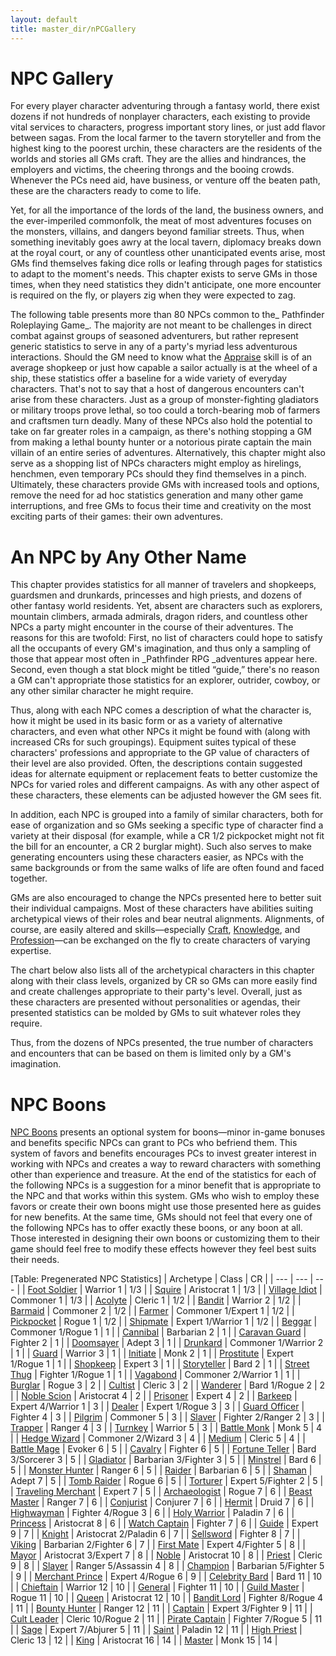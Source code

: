 ```yaml
---
layout: default
title: master_dir/nPCGallery
---
```

# NPC Gallery

For every player character adventuring through a fantasy world, there exist dozens if not hundreds of nonplayer characters, each existing to provide vital services to characters, progress important story lines, or just add flavor between sagas. From the local farmer to the tavern storyteller and from the highest king to the poorest urchin, these characters are the residents of the worlds and stories all GMs craft. They are the allies and hindrances, the employers and victims, the cheering throngs and the booing crowds. Whenever the PCs need aid, have business, or venture off the beaten path, these are the characters ready to come to life.

Yet, for all the importance of the lords of the land, the business owners, and the ever-imperiled commonfolk, the meat of most adventures focuses on the monsters, villains, and dangers beyond familiar streets. Thus, when something inevitably goes awry at the local tavern, diplomacy breaks down at the royal court, or any of countless other unanticipated events arise, most GMs find themselves faking dice rolls or leafing through pages for statistics to adapt to the moment's needs. This chapter exists to serve GMs in those times, when they need statistics they didn't anticipate, one more encounter is required on the fly, or players zig when they were expected to zag.

The following table presents more than 80 NPCs common to the_ Pathfinder Roleplaying Game_. The majority are not meant to be challenges in direct combat against groups of seasoned adventurers, but rather represent generic statistics to serve in any of a party's myriad less adventurous interactions. Should the GM need to know what the [Appraise](../skill_dir/appraise#_appraise) skill is of an average shopkeep or just how capable a sailor actually is at the wheel of a ship, these statistics offer a baseline for a wide variety of everyday characters. That's not to say that a host of dangerous encounters can't arise from these characters. Just as a group of monster-fighting gladiators or military troops prove lethal, so too could a torch-bearing mob of farmers and craftsmen turn deadly. Many of these NPCs also hold the potential to take on far greater roles in a campaign, as there's nothing stopping a GM from making a lethal bounty hunter or a notorious pirate captain the main villain of an entire series of adventures. Alternatively, this chapter might also serve as a shopping list of NPCs characters might employ as hirelings, henchmen, even temporary PCs should they find themselves in a pinch. Ultimately, these characters provide GMs with increased tools and options, remove the need for ad hoc statistics generation and many other game interruptions, and free GMs to focus their time and creativity on the most exciting parts of their games: their own adventures.

# An NPC by Any Other Name

This chapter provides statistics for all manner of travelers and shopkeeps, guardsmen and drunkards, princesses and high priests, and dozens of other fantasy world residents. Yet, absent are characters such as explorers, mountain climbers, armada admirals, dragon riders, and countless other NPCs a party might encounter in the course of their adventures. The reasons for this are twofold: First, no list of characters could hope to satisfy all the occupants of every GM's imagination, and thus only a sampling of those that appear most often in _Pathfinder RPG _adventures appear here. Second, even though a stat block might be titled “guide,” there's no reason a GM can't appropriate those statistics for an explorer, outrider, cowboy, or any other similar character he might require.

Thus, along with each NPC comes a description of what the character is, how it might be used in its basic form or as a variety of alternative characters, and even what other NPCs it might be found with (along with increased CRs for such groupings). Equipment suites typical of these characters' professions and appropriate to the GP value of characters of their level are also provided. Often, the descriptions contain suggested ideas for alternate equipment or replacement feats to better customize the NPCs for varied roles and different campaigns. As with any other aspect of these characters, these elements can be adjusted however the GM sees fit.

In addition, each NPC is grouped into a family of similar characters, both for ease of organization and so GMs seeking a specific type of character find a variety at their disposal (for example, while a CR 1/2 pickpocket might not fit the bill for an encounter, a CR 2 burglar might). Such also serves to make generating encounters using these characters easier, as NPCs with the same backgrounds or from the same walks of life are often found and faced together.

GMs are also encouraged to change the NPCs presented here to better suit their individual campaigns. Most of these characters have abilities suiting archetypical views of their roles and bear neutral alignments. Alignments, of course, are easily altered and skills—especially [Craft](../skill_dir/craft#_craft), [Knowledge](../skill_dir/knowledge#_knowledge), and [Profession](../skill_dir/profession#_profession)—can be exchanged on the fly to create characters of varying expertise.

The chart below also lists all of the archetypical characters in this chapter along with their class levels, organized by CR so GMs can more easily find and create challenges appropriate to their party's level. Overall, just as these characters are presented without personalities or agendas, their presented statistics can be molded by GMs to suit whatever roles they require.

Thus, from the dozens of NPCs presented, the true number of characters and encounters that can be based on them is limited only by a GM's imagination.

# NPC Boons

[NPC Boons](nPCBoons) presents an optional system for boons—minor in-game bonuses and benefits specific NPCs can grant to PCs who befriend them. This system of favors and benefits encourages PCs to invest greater interest in working with NPCs and creates a way to reward characters with something other than experience and treasure. At the end of the statistics for each of the following NPCs is a suggestion for a minor benefit that is appropriate to the NPC and that works within this system. GMs who wish to employ these favors or create their own boons might use those presented here as guides for new benefits. At the same time, GMs should not feel that every one of the following NPCs has to offer exactly these boons, or any boon at all. Those interested in designing their own boons or customizing them to their game should feel free to modify these effects however they feel best suits their needs.

[Table: Pregenerated NPC Statistics]
| Archetype | Class | CR |
| --- | --- | --- |
| [Foot Soldier](nPCGallery/military#_foot-soldier) | Warrior 1 | 1/3 |
| [Squire](nPCGaller_dir/crusaders#_squire) | Aristocrat 1 | 1/3 |
| [Village Idiot](nPCGaller_dir/villagers#_village-idiot) | Commoner 1 | 1/3 |
| [Acolyte](nPCGaller_dir/temple#_acolyte) | Cleric 1 | 1/2 |
| [Bandit](nPCGaller_dir/brigands#_bandit) | Warrior 2 | 1/2 |
| [Barmaid](nPCGaller_dir/tavern#_barmaid) | Commoner 2 | 1/2 |
| [Farmer](nPCGaller_dir/villagers#_farmer) | Commoner 1/Expert 1 | 1/2 |
| [Pickpocket](nPCGaller_dir/criminalsI#_pickpocket) | Rogue 1 | 1/2 |
| [Shipmate](nPCGaller_dir/sailors#_shipmate) | Expert 1/Warrior 1 | 1/2 |
| [Beggar](nPCGaller_dir/street#_beggar) | Commoner 1/Rogue 1 | 1 |
| [Cannibal](nPCGaller_dir/tribe#_cannibal) | Barbarian 2 | 1 |
| [Caravan Guard](nPCGallery/mercenaries#_caravan-guard) | Fighter 2 | 1 |
| [Doomsayer](nPCGaller_dir/seers#_doomsayer) | Adept 3 | 1 |
| [Drunkard](nPCGallery/tavern#_drunkard) | Commoner 1/Warrior 2 | 1 |
| [Guard](nPCGaller_dir/cityWatch#_guard) | Warrior 3 | 1 |
| [Initiate](nPCGallery/fightingSchool#_initiate) | Monk 2 | 1 |
| [Prostitute](nPCGaller_dir/street#_prostitute) | Expert 1/Rogue 1 | 1 |
| [Shopkeep](nPCGaller_dir/merchants#_shopkeep) | Expert 3 | 1 |
| [Storyteller](nPCGallery/entertainers#_storyteller) | Bard 2 | 1 |
| [Street Thug](nPCGaller_dir/criminalsI#_street-thug) | Fighter 1/Rogue 1 | 1 |
| [Vagabond](nPCGaller_dir/road#_vagabond) | Commoner 2/Warrior 1 | 1 |
| [Burglar](nPCGaller_dir/criminalsI#_burglar) | Rogue 3 | 2 |
| [Cultist](nPCGallery/heretics#_cultist) | Cleric 3 | 2 |
| [Wanderer](nPCGaller_dir/road#_wanderer) | Bard 1/Rogue 2 | 2 |
| [Noble Scion](nPCGaller_dir/nobles#_noble-scion) | Aristocrat 4 | 2 |
| [Prisoner](nPCGallery/dungeon#_prisoner) | Expert 4 | 2 |
| [Barkeep](nPCGaller_dir/tavern#_barkeep) | Expert 4/Warrior 1 | 3 |
| [Dealer](nPCGaller_dir/street#_dealer) | Expert 1/Rogue 3 | 3 |
| [Guard Officer](nPCGaller_dir/cityWatch#_guard-officer) | Fighter 4 | 3 |
| [Pilgrim](nPCGallery/road#_pilgrim) | Commoner 5 | 3 |
| [Slaver](nPCGaller_dir/criminalsII#_slaver) | Fighter 2/Ranger 2 | 3 |
| [Trapper](nPCGaller_dir/frontier#_trapper) | Ranger 4 | 3 |
| [Turnkey](nPCGallery/dungeon#_turnkey) | Warrior 5 | 3 |
| [Battle Monk](nPCGaller_dir/fightingSchool#_battle-monk) | Monk 5 | 4 |
| [Hedge Wizard](nPCGallery/scholars#_hedge-wizard) | Commoner 2/Wizard 3 | 4 |
| [Medium](nPCGaller_dir/seers#_medium) | Cleric 5 | 4 |
| [Battle Mage](nPCGallery/adventurers#_battle-mage) | Evoker 6 | 5 |
| [Cavalry](nPCGaller_dir/military#_cavalry) | Fighter 6 | 5 |
| [Fortune Teller](nPCGallery/seers#_fortune-teller) | Bard 3/Sorcerer 3 | 5 |
| [Gladiator](nPCGaller_dir/coliseum#_gladiator) | Barbarian 3/Fighter 3 | 5 |
| [Minstrel](nPCGaller_dir/entertainers#_minstrel) | Bard 6 | 5 |
| [Monster Hunter](nPCGallery/adventurers#_monster-hunter) | Ranger 6 | 5 |
| [Raider](nPCGaller_dir/marauders#_raider) | Barbarian 6 | 5 |
| [Shaman](nPCGallery/tribe#_shaman) | Adept 7 | 5 |
| [Tomb Raider](nPCGaller_dir/adventurers#_tomb-raider) | Rogue 6 | 5 |
| [Torturer](nPCGallery/dungeon#_torturer) | Expert 5/Fighter 2 | 5 |
| [Traveling Merchant](nPCGaller_dir/merchants#_traveling-merchant) | Expert 7 | 5 |
| [Archaeologist](nPCGallery/scholars#_archaeologist) | Rogue 7 | 6 |
| [Beast Master](nPCGaller_dir/coliseum#_beast-master) | Ranger 7 | 6 |
| [Conjurist](nPCGallery/heretics#_conjurist) | Conjurer 7 | 6 |
| [Hermit](nPCGaller_dir/frontier#_hermit) | Druid 7 | 6 |
| [Highwayman](nPCGallery/brigands#_highwayman) | Fighter 4/Rogue 3 | 6 |
| [Holy Warrior](nPCGaller_dir/crusaders#_holy-warrior) | Paladin 7 | 6 |
| [Princess](nPCGallery/royalty#_princess) | Aristocrat 8 | 6 |
| [Watch Captain](nPCGaller_dir/cityWatch#_watch-captain) | Fighter 7 | 6 |
| [Guide](nPCGallery/frontier#_guide) | Expert 9 | 7 |
| [Knight](nPCGaller_dir/nobles#_knight) | Aristocrat 2/Paladin 6 | 7 |
| [Sellsword](nPCGaller_dir/mercenaries#_sellsword) | Fighter 8 | 7 |
| [Viking](nPCGallery/marauders#_viking) | Barbarian 2/Fighter 6 | 7 |
| [First Mate](nPCGaller_dir/sailors#_first-mate) | Expert 4/Fighter 5 | 8 |
| [Mayor](nPCGaller_dir/villagers#_mayor) | Aristocrat 3/Expert 7 | 8 |
| [Noble](nPCGaller_dir/nobles#_noble) | Aristocrat 10 | 8 |
| [Priest](nPCGallery/temple#_priest) | Cleric 9 | 8 |
| [Slayer](nPCGaller_dir/criminalsII#_slayer) | Ranger 5/Assassin 4 | 8 |
| [Champion](nPCGaller_dir/coliseum#_champion) | Barbarian 5/Fighter 5 | 9 |
| [Merchant Prince](nPCGaller_dir/merchants#_merchant-prince) | Expert 4/Rogue 6 | 9 |
| [Celebrity Bard](nPCGaller_dir/entertainers#_celebrity-bard) | Bard 11 | 10 |
| [Chieftain](nPCGallery/tribe#_chieftain) | Warrior 12 | 10 |
| [General](nPCGaller_dir/military#_general) | Fighter 11 | 10 |
| [Guild Master](nPCGallery/criminalsII#_guild-master) | Rogue 11 | 10 |
| [Queen](nPCGaller_dir/royalty#_queen) | Aristocrat 12 | 10 |
| [Bandit Lord](nPCGallery/brigands#_bandit-lord) | Fighter 8/Rogue 4 | 11 |
| [Bounty Hunter](nPCGaller_dir/mercenaries#_bounty-hunter) | Ranger 12 | 11 |
| [Captain](nPCGallery/sailors#_captain) | Expert 3/Fighter 9 | 11 |
| [Cult Leader](nPCGaller_dir/heretics#_cult-leader) | Cleric 10/Rogue 2 | 11 |
| [Pirate Captain](nPCGaller_dir/marauders#_pirate-captain) | Fighter 7/Rogue 5 | 11 |
| [Sage](nPCGaller_dir/scholars#_sage) | Expert 7/Abjurer 5 | 11 |
| [Saint](nPCGaller_dir/crusaders#_saint) | Paladin 12 | 11 |
| [High Priest](nPCGallery/temple#_high-priest) | Cleric 13 | 12 |
| [King](nPCGaller_dir/royalty#_king) | Aristocrat 16 | 14 |
| [Master](nPCGallery/fightingSchool#_master) | Monk 15 | 14 |

